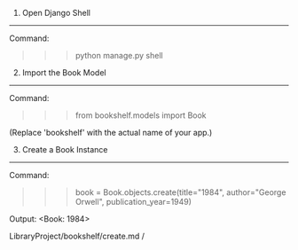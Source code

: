 

1. Open Django Shell
--------------------
Command:
>>> python manage.py shell

2. Import the Book Model
------------------------
Command:
>>> from bookshelf.models import Book

(Replace 'bookshelf' with the actual name of your app.)

3. Create a Book Instance
-------------------------
Command:
>>> book = Book.objects.create(title="1984", author="George Orwell", publication_year=1949)

Output:
<Book: 1984>

LibraryProject/bookshelf/create.md /

